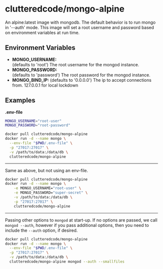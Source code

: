 # clutteredcode/mongo-alpine

An alpine:latest image with mongodb.  The default behavior is to run mongo in
'--auth' mode.  This image will set a root username and password based on
environment variables at run time.

## Environment Variables
* **MONGO_USERNAME:**  
    (defaults to 'root') The root username for the mongod instance.
* **MONGO_PASSWORD:**  
    (defaults to 'password') The root password for the mongod instance.
* **MONGO_BIND_IP:**
    (defaults to '0.0.0.0') The ip to accept connections from. 127.0.0.1 for local lockdown

## Examples
**.env-file**
```bash
MONGO_USERNAME="root-user"
MONGO_PASSWORD="root-password"
```  

```bash
docker pull clutteredcode/mongo-alpine
docker run -d --name mongo \
  --env-file "$PWD/.env-file" \
  -p "27017:27017" \
  -v /path/to/data:/data/db \
  clutteredcode/mongo-alpine
```
-----------------------
Same as above, but not using an env-file.
```bash
docker pull clutteredcode/mongo-alpine
docker run -d --name mongo \
    -e MONGO_USERNAME="root-user" \
    -e MONGO_PASSWORD="super-secret" \
    -v /path/to/data:/data/db \
    -p "27017:27017" \
    clutteredcode/mongo-alpine
```
---------------------
Passing other options to `mongod` at start-up.  If no options are passed, we call
`mongod --auth`, however if you pass additional options, then you need to include the `--auth`
option, if desired.
```bash
docker pull clutteredcode/mongo-alpine
docker run -d --name mongo \
  --env-file "$PWD/.env-file" \
  -p "27017:27017" \
  -v /path/to/data:/data/db \
  clutteredcode/mongo-alpine mongod --auth --smallfiles
```